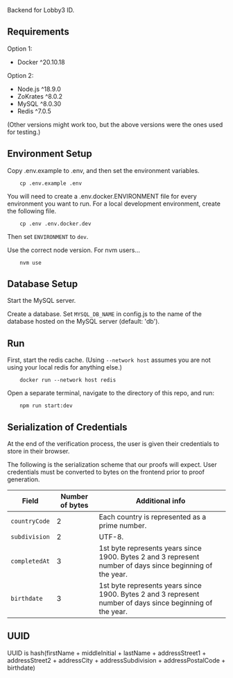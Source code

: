 Backend for Lobby3 ID.

## Requirements

Option 1:

- Docker ^20.10.18

Option 2:

- Node.js ^18.9.0
- ZoKrates ^8.0.2
- MySQL ^8.0.30
- Redis ^7.0.5

(Other versions might work too, but the above versions were the ones used for testing.)

## Environment Setup

Copy .env.example to .env, and then set the environment variables.

        cp .env.example .env

You will need to create a .env.docker.ENVIRONMENT file for every environment you want to run. For a local development environment, create the following file.

        cp .env .env.docker.dev

Then set `ENVIRONMENT` to `dev`.

Use the correct node version. For nvm users...

        nvm use

## Database Setup

Start the MySQL server.

Create a database. Set `MYSQL_DB_NAME` in config.js to the name of the database hosted on the MySQL server (default: 'db').

## Run

First, start the redis cache. (Using `--network host` assumes you are not using your local redis for anything else.)

        docker run --network host redis

Open a separate terminal, navigate to the directory of this repo, and run:

        npm run start:dev

## Serialization of Credentials

At the end of the verification process, the user is given their credentials to store in their browser.

The following is the serialization scheme that our proofs will expect. User credentials must be converted to bytes on the frontend prior to proof generation.

| Field         | Number of bytes | Additional info                                                                                           |
| ------------- | --------------- | --------------------------------------------------------------------------------------------------------- |
| `countryCode` | 2               | Each country is represented as a prime number.                                                            |
| `subdivision` | 2               | UTF-8.                                                                                                    |
| `completedAt` | 3               | 1st byte represents years since 1900. Bytes 2 and 3 represent number of days since beginning of the year. |
| `birthdate`   | 3               | 1st byte represents years since 1900. Bytes 2 and 3 represent number of days since beginning of the year. |

## UUID

UUID is hash(firstName + middleInitial + lastName + addressStreet1 + addressStreet2 + addressCity + addressSubdivision + addressPostalCode + birthdate)
